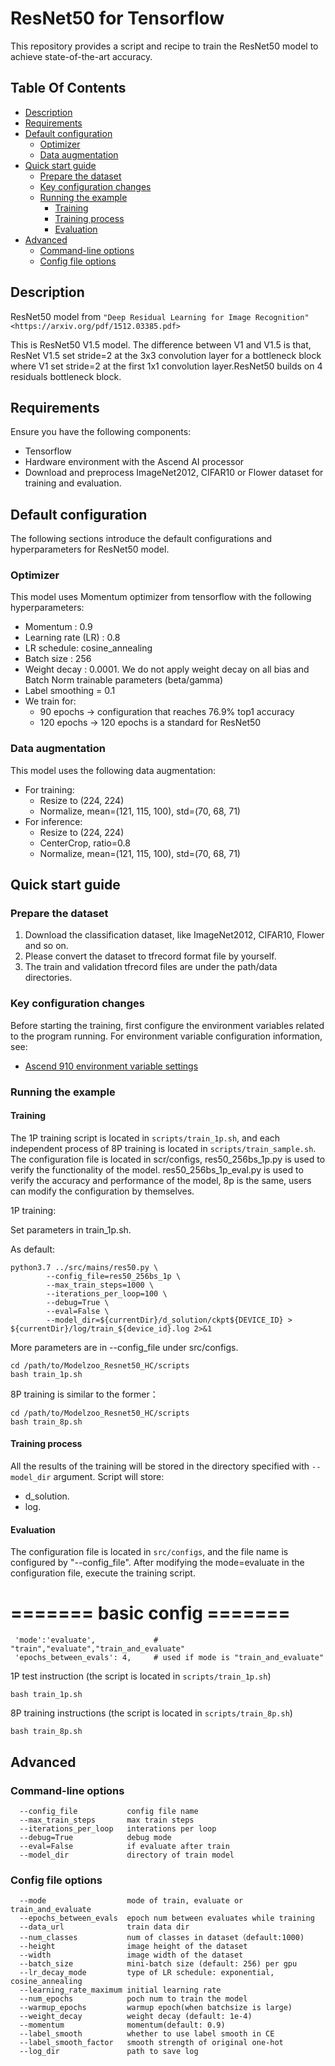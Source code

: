 # ResNet50 for Tensorflow

This repository provides a script and recipe to train the ResNet50 model to achieve state-of-the-art accuracy.

## Table Of Contents

* [Description](#Description)
* [Requirements](#Requirements)
* [Default configuration](#Default-configuration)
  * [Optimizer](#Optimizer)
  * [Data augmentation](#Data-augmentation)
* [Quick start guide](#quick-start-guide)
  * [Prepare the dataset](#Prepare-the-dataset)
  * [Key configuration changes](#Key-configuration-changes)
  * [Running the example](#Running-the-example)
    * [Training](#Training)
    * [Training process](#Training-process)    
    * [Evaluation](#Evaluation)
* [Advanced](#advanced)
  * [Command-line options](#Command-line-options) 
  * [Config file options](#Config-file-options) 

    

## Description

ResNet50 model from
    `"Deep Residual Learning for Image Recognition" <https://arxiv.org/pdf/1512.03385.pdf>`

This is ResNet50 V1.5 model. The difference between V1 and V1.5 is that, ResNet V1.5 set stride=2 at the 3x3 convolution layer for a bottleneck block where V1 set stride=2 at the first 1x1 convolution layer.ResNet50 builds on 4 residuals bottleneck block.

## Requirements
Ensure you have the following components:
  - Tensorflow
  - Hardware environment with the Ascend AI processor
  - Download and preprocess ImageNet2012, CIFAR10 or Flower dataset for training and evaluation.

## Default configuration

The following sections introduce the default configurations and hyperparameters for ResNet50 model.

### Optimizer

This model uses Momentum optimizer from tensorflow with the following hyperparameters:

- Momentum : 0.9
- Learning rate (LR) : 0.8
- LR schedule: cosine_annealing
- Batch size : 256
- Weight decay :  0.0001. We do not apply weight decay on all bias and Batch Norm trainable parameters (beta/gamma)
- Label smoothing = 0.1
- We train for:
  - 90 epochs -> configuration that reaches 76.9% top1 accuracy
  - 120 epochs -> 120 epochs is a standard for ResNet50

### Data augmentation

This model uses the following data augmentation:

- For training:
  - Resize to (224, 224)
  - Normalize, mean=(121, 115, 100), std=(70, 68, 71)
- For inference:
  - Resize to (224, 224)
  - CenterCrop, ratio=0.8
  - Normalize, mean=(121, 115, 100), std=(70, 68, 71)


## Quick start guide

### Prepare the dataset
1. Download the classification dataset, like ImageNet2012, CIFAR10, Flower and so on.
2. Please convert the dataset to tfrecord format file by yourself.
3. The train and validation tfrecord files are under the path/data directories.


### Key configuration changes

Before starting the training, first configure the environment variables related to the program running. For environment variable configuration information, see:
- [Ascend 910 environment variable settings](https://gitee.com/ascend/modelzoo/wikis/Ascend%20910%E8%AE%AD%E7%BB%83%E5%B9%B3%E5%8F%B0%E7%8E%AF%E5%A2%83%E5%8F%98%E9%87%8F%E8%AE%BE%E7%BD%AE?sort_id=3148819)

### Running the example
#### Training
The 1P training script is located in `scripts/train_1p.sh`, and each independent process of 8P training is located in `scripts/train_sample.sh`.
The configuration file is located in scr/configs, res50_256bs_1p.py is used to verify the functionality of the model. res50_256bs_1p_eval.py is used to verify the accuracy and performance of the model, 8p is the same, users can modify the configuration by themselves.

1P training:

Set parameters in train_1p.sh.

As default:
```shell
python3.7 ../src/mains/res50.py \
        --config_file=res50_256bs_1p \
        --max_train_steps=1000 \
        --iterations_per_loop=100 \
        --debug=True \
        --eval=False \
        --model_dir=${currentDir}/d_solution/ckpt${DEVICE_ID} > ${currentDir}/log/train_${device_id}.log 2>&1
```
More parameters are in --config_file under src/configs.
```shell
cd /path/to/Modelzoo_Resnet50_HC/scripts
bash train_1p.sh
```

8P training is similar to the former：
```shell
cd /path/to/Modelzoo_Resnet50_HC/scripts
bash train_8p.sh
```

#### Training process

All the results of the training will be stored in the directory specified with `--model_dir` argument.
Script will store:
 - d_solution.
 - log.

#### Evaluation

The configuration file is located in `src/configs`, and the file name is configured by "--config_file". After modifying the mode=evaluate in the configuration file, execute the training script.

  # ======= basic config ======= #
     'mode':'evaluate',             # "train","evaluate","train_and_evaluate"
     'epochs_between_evals': 4,     # used if mode is "train_and_evaluate"

1P test instruction (the script is located in `scripts/train_1p.sh`)

```
bash train_1p.sh
```

8P training instructions (the script is located in `scripts/train_8p.sh`)

```
bash train_8p.sh
```



## Advanced
### Command-line options
```
  --config_file           config file name
  --max_train_steps       max train steps
  --iterations_per_loop   interations per loop
  --debug=True            debug mode
  --eval=False            if evaluate after train
  --model_dir             directory of train model
```

### Config file options

```
  --mode                  mode of train, evaluate or train_and_evaluate
  --epochs_between_evals  epoch num between evaluates while training
  --data_url              train data dir
  --num_classes           num of classes in dataset（default:1000)
  --height                image height of the dataset
  --width                 image width of the dataset
  --batch_size            mini-batch size (default: 256) per gpu
  --lr_decay_mode         type of LR schedule: exponential, cosine_annealing
  --learning_rate_maximum initial learning rate
  --num_epochs            poch num to train the model 
  --warmup_epochs         warmup epoch(when batchsize is large)
  --weight_decay          weight decay (default: 1e-4)
  --momentum              momentum(default: 0.9)
  --label_smooth          whether to use label smooth in CE
  --label_smooth_factor   smooth strength of original one-hot
  --log_dir               path to save log
```


 












